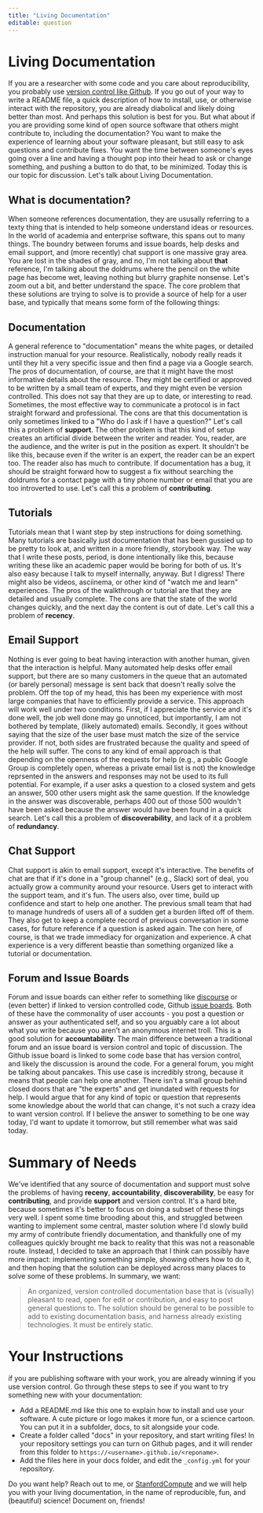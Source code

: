 ```yaml
---
title: "Living Documentation"
editable: question
---
```


# Living Documentation

If you are a researcher with some code and you care about reproducibility, you probably use <a href="https://www.github.com" target="_blank">version control like Github</a>.  If you go out of your way to write a README file, a quick description of how
to install, use, or otherwise interact with the repository, you are already diabolical and likely doing 
better than most. And perhaps this solution is best for you. But what about if you
are providing some kind of open source software that others might contribute to, including the documentation? 
You want to make the experience of learning about your software pleasant, but still easy to ask questions and
contribute fixes. You want the time between someone's eyes going over a line and having a thought pop into their
head to ask or change something, and pushing a button to do that, to be minimized. Today this is our topic for discussion.
Let's talk about Living Documentation.


## What is documentation?
When someone references documentation, they are ususally referring to a texty thing that is intended to help
someone understand ideas or resources. In the world of academia and enterprise software, this spans out to many
things. The boundry between forums and issue boards, help desks and email support, 
and (more recently) chat support is one massive gray area. You are lost in the shades of gray, and no, I'm not 
talking about <strong>that</strong> reference, I'm talking about the doldrums where the pencil on the white page has become wet, leaving
nothing but blurry graphite nonsense. Let's zoom out a bit, and better understand the space. The core problem that these solutions
are trying to solve is to provide a source of help for a user base, and typically
that means some form of the following things:

## Documentation
A general reference to "documentation" means the white pages, or detailed instruction manual for your resource. Realistically, nobody really reads it until they hit a very specific issue and then find a page via a Google search. The pros of documentation, of course, are that it might have the most informative details about the resource. They might be certified or approved to be written by a small team of experts, and they might even be version controlled. This does not say that they are up to date, or interesting to read. Sometimes, the most effective way to communicate a protocol is in fact straight forward and professional. The cons are that this documentation is only sometimes linked to a "Who do I ask if I have a question?" Let's call this a problem of <strong>support</strong>. The other problem is that this kind of setup creates an artificial divide between the writer and reader. You, reader, are the audience, and the writer is put in the position as expert. It shouldn't be like this, because even if the writer is an expert, the reader can be an expert too. The reader also has much to contribute. If documentation has a bug, it should be straight forward how to suggest a fix without searching the doldrums for a contact page with a tiny phone number or email that you are too introverted to use. Let's call this a problem of <strong>contributing</strong>.

## Tutorials
Tutorials mean that I want step by step instructions for doing something. Many tutorials are basically just documentation that has been gussied up to be pretty to look at, and written in a more friendly, storybook way. The way that I write these posts, period, is done intentionally like this, because writing these like an academic paper would be boring for both of us. It's also easy because I talk to myself internally, anyway. But I digress! There might also be videos, asciinema, or other kind of "watch me and learn" experiences. The pros of the walkthrough or tutorial are that they are detailed and usually complete. The cons are that the state of the world changes quickly, and the next day the content is out of date. Let's call this a problem of <strong>recency</strong>.

## Email Support
Nothing is ever going to beat having interaction with another human, given that the interaction is helpful. Many automated help desks offer email support, but there are so many customers in the queue that an automated (or barely personal) message is sent back that doesn't really solve the problem. Off the top of my head, this has been my experience with most large companies that have to efficiently provide a service. This approach will work well under two conditions. First, if I appreciate the service and it's done well, the job well done may go unnoticed, but importantly, I am not bothered by template, (likely automated) emails. Secondly, it goes without saying that the size of the user base must match the size of the service provider. If not, both sides are frustrated because the quality and speed of the help will suffer. The cons to any kind of email approach is that depending on the openness of the requests for help (e.g., a public Google Group is completely open, whereas a private email list is not) the knowledge reprsented in the answers and responses may not be used to its full potential. For example, if a user asks a question to a closed system and gets an answer, 500 other users might ask the same question. If the knowledge in the answer was discoverable, perhaps 400 out of those 500 wouldn't have been asked because the answer would have been found in a quick search. Let's call this a problem of <strong>discoverability</strong>, and lack of it a problem of <strong>redundancy</strong>.

## Chat Support
Chat support is akin to email support, except it's interactive. The benefits of chat are that if it's done in a "group channel" (e.g., Slack) sort of deal, you actually grow a community around your resource. Users get to interact with the support team, and it's fun. The users also, over time, build up confidence and start to help one another. The previous small team that had to manage hundreds of users all of a sudden get a burden lifted off of them. They also get to keep a complete record of previous conversation in some cases, for future reference if a question is asked again. The con here, of course, is that we trade immediacy for organization and experience. A chat experience is a very different beastie than something organized like a tutorial or documentation.

## Forum and Issue Boards
Forum and issue boards can either refer to something like <a href="https://www.discourse.org/" target="_blank">discourse</a> or (even better) if linked to version controlled code, Github <a href="https://guides.github.com/features/issues/" target="_blank">issue boards</a>. Both of these have the commonality of user accounts - you post a question or answer as your authenticated self, and so you arguably care a lot about what you write because you aren't an anonymous internet troll. This is a good solution for <strong>accountability</strong>. The main difference between a traditional forum and an issue board is version control and topic of discussion. The Github issue board is linked to some code base that has version control, and likely the discussion is around the code. For a general forum, you might be talking about pancakes. This use case is incredibly strong, because it means that people can help one another. There isn't a small group behind closed doors that are "the experts" and get inundated with requests for help. I would argue that for any kind of topic or question that represents some knowledge about the world that can change, it's not such a crazy idea to want version control. If I believe the answer to something to be one way today, I'd want to update it tomorrow, but still remember what was said today.

# Summary of Needs
We've identified that any source of documentation and support must solve the problems of having <strong>receny</strong>, <strong>accountability</strong>, <strong>discoverability</strong>, be easy for <strong>contributing</strong>, and provide <strong>support</strong> and version control.  It's a hard bite, because sometimes it's
better to focus on doing a subset of these things very well. I spent some time brooding
about this, and struggled between wanting to implement some central, master solution where I'd slowly build my army of contribute friendly documentation, and thankfully one of my colleagues quickly brought me back to reality that this was not a reasonable route. Instead, I decided to take an approach that I think can possibly have more impact: implementing something simple, showing others how to do it, and then hoping that the solution can be deployed across many places to solve some of these problems. In summary, we want:

 > An organized, version controlled documentation base that is (visually) pleasant to read, open for edit or contribution, and easy to post general questions to. The solution should be general to be possible to add to existing documentation basis, and harness already existing technologies. It must be entirely static.

# Your Instructions

if you are publishing software with your work, you are already winning if you use version control. Go through these steps to see if you want to try something new with your documentation:

   - Add a README.md like this one to explain how to install and use your software. A cute picture or logo makes it more fun, or a science cartoon. You can put it in a subfolder, docs, to sit alongside your code.
   - Create a folder called "docs" in your repository, and start writing files! In your repository settings you can turn on Github pages, and it will render from this folder to `https://<username>.github.io/<reponame>`.
   - Add the files here in your docs folder, and edit the `_config.yml` for your repository.

Do you want help? Reach out to me, or <a href="https://twitter.com/StanfordCompute" target="_blank">StanfordCompute</a> and we will help you with your living documentation, in the name of reproducible, fun, and (beautiful) science! Document on, friends!
